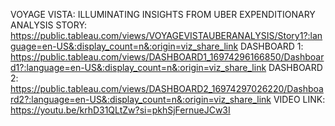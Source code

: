 VOYAGE VISTA: ILLUMINATING INSIGHTS FROM UBER EXPENDITIONARY ANALYSIS
STORY: https://public.tableau.com/views/VOYAGEVISTAUBERANALYSIS/Story1?:language=en-US&:display_count=n&:origin=viz_share_link
DASHBOARD 1: https://public.tableau.com/views/DASHBOARD1_16974296166850/Dashboard1?:language=en-US&:display_count=n&:origin=viz_share_link 
DASHBOARD 2: https://public.tableau.com/views/DASHBOARD2_16974297026220/Dashboard2?:language=en-US&:display_count=n&:origin=viz_share_link
VIDEO LINK: https://youtu.be/krhD31QLtZw?si=pkhSjFernueJCw3I
